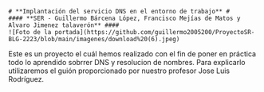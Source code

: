 ~~~
# **Implantación del servicio DNS en el entorno de trabajo** #
#### **SER - Guillermo Bárcena López, Francisco Mejías de Matos y Alvaro Jimenez talaverón** ####
![Foto de la portada](https://github.com/guillermo2005200/ProyectoSR-BLG-2223/blob/main/imagenes/download%20(6).jpeg)
~~~
Este es un proyecto el cuál hemos realizado con el fin de poner en práctica todo lo aprendido sobrrer DNS y resolucion de nombres. Para explicarlo  utilizaremos el guión proporcionado por nuestro profesor Jose Luis Rodríguez.

